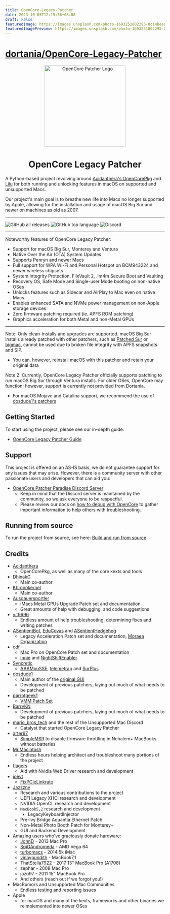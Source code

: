 ```yaml
---
title: OpenCore-Legacy-Patcher
date: 2023-10-05T12:15:56+08:00
draft: False
featuredImage: https://images.unsplash.com/photo-1693251802295-0c14bee04607?ixid=M3w0NjAwMjJ8MHwxfHJhbmRvbXx8fHx8fHx8fDE2OTY0NzkyODV8&ixlib=rb-4.0.3
featuredImagePreview: https://images.unsplash.com/photo-1693251802295-0c14bee04607?ixid=M3w0NjAwMjJ8MHwxfHJhbmRvbXx8fHx8fHx8fDE2OTY0NzkyODV8&ixlib=rb-4.0.3
---
```


# [dortania/OpenCore-Legacy-Patcher](https://github.com/dortania/OpenCore-Legacy-Patcher)

<div align="center">
             <img src="images/OC-Patcher.png" alt="OpenCore Patcher Logo" width="256" />
             <h1>OpenCore Legacy Patcher</h1>
</div>

A Python-based project revolving around [Acidanthera's OpenCorePkg](https://github.com/acidanthera/OpenCorePkg) and [Lilu](https://github.com/acidanthera/Lilu) for both running and unlocking features in macOS on supported and unsupported Macs.

Our project's main goal is to breathe new life into Macs no longer supported by Apple, allowing for the installation and usage of macOS Big Sur and newer on machines as old as 2007.

----------

![GitHub all releases](https://img.shields.io/github/downloads/dortania/OpenCore-Legacy-Patcher/total?color=white&style=plastic) ![GitHub top language](https://img.shields.io/github/languages/top/dortania/OpenCore-Legacy-Patcher?color=4B8BBE&style=plastic) ![Discord](https://img.shields.io/discord/417165963327176704?color=7289da&label=discord&style=plastic)

----------

Noteworthy features of OpenCore Legacy Patcher:

* Support for macOS Big Sur, Monterey and Ventura
* Native Over the Air (OTA) System Updates
* Supports Penryn and newer Macs
* Full support for WPA Wi-Fi and Personal Hotspot on BCM943224 and newer wireless chipsets
* System Integrity Protection, FileVault 2, .im4m Secure Boot and Vaulting
* Recovery OS, Safe Mode and Single-user Mode booting on non-native OSes
* Unlocks features such as Sidecar and AirPlay to Mac even on native Macs
* Enables enhanced SATA and NVMe power management on non-Apple storage devices
* Zero firmware patching required (ie. APFS ROM patching)
* Graphics acceleration for both Metal and non-Metal GPUs

----------

Note: Only clean-installs and upgrades are supported. macOS Big Sur installs already patched with other patchers, such as [Patched Sur](https://github.com/BenSova/Patched-Sur) or [bigmac](https://github.com/StarPlayrX/bigmac), cannot be used due to broken file integrity with APFS snapshots and SIP.

* You can, however, reinstall macOS with this patcher and retain your original data

Note 2: Currently, OpenCore Legacy Patcher officially supports patching to run macOS Big Sur through Ventura installs. For older OSes, OpenCore may function; however, support is currently not provided from Dortania.

* For macOS Mojave and Catalina support, we recommend the use of [dosdude1's patchers](http://dosdude1.com)

## Getting Started

To start using the project, please see our in-depth guide:

* [OpenCore Legacy Patcher Guide](https://dortania.github.io/OpenCore-Legacy-Patcher/)

## Support

This project is offered on an AS-IS basis, we do not guarantee support for any issues that may arise. However, there is a community server with other passionate users and developers that can aid you:

* [OpenCore Patcher Paradise Discord Server](https://discord.gg/rqdPgH8xSN)
  * Keep in mind that the Discord server is maintained by the community, so we ask everyone to be respectful.
  * Please review our docs on [how to debug with OpenCore](https://dortania.github.io/OpenCore-Legacy-Patcher/DEBUG.html) to gather important information to help others with troubleshooting.

## Running from source

To run the project from source, see here: [Build and run from source](./SOURCE.md)

## Credits

* [Acidanthera](https://github.com/Acidanthera)
  * OpenCorePkg, as well as many of the core kexts and tools
* [DhinakG](https://github.com/DhinakG)
  * Main co-author
* [Khronokernel](https://github.com/Khronokernel)
  * Main co-author
* [Ausdauersportler](https://github.com/Ausdauersportler)
  * iMacs Metal GPUs Upgrade Patch set and documentation
  * Great amounts of help with debugging, and code suggestions
* [vit9696](https://github.com/vit9696)
  * Endless amount of help troubleshooting, determining fixes and writing patches
* [ASentientBot](https://github.com/ASentientBot), [EduCovas](https://github.com/educovas) and [ASentientHedgehog](https://github.com/moosethegoose2213)
  * Legacy Acceleration Patch set and documentation, [Moraea Organization](https://github.com/moraea)
* [cdf](https://github.com/cdf)
  * Mac Pro on OpenCore Patch set and documentation
  * [Innie](https://github.com/cdf/Innie) and [NightShiftEnabler](https://github.com/cdf/NightShiftEnabler)
* [Syncretic](https://forums.macrumors.com/members/syncretic.1173816/)
  * [AAAMouSSE](https://forums.macrumors.com/threads/mp3-1-others-sse-4-2-emulation-to-enable-amd-metal-driver.2206682/), [telemetrap](https://forums.macrumors.com/threads/mp3-1-others-sse-4-2-emulation-to-enable-amd-metal-driver.2206682/post-28447707) and [SurPlus](https://github.com/reenigneorcim/SurPlus)
* [dosdude1](https://github.com/dosdude1)
  * Main author of the [original GUI](https://github.com/dortania/OCLP-GUI)
  * Development of previous patchers, laying out much of what needs to be patched
* [parrotgeek1](https://github.com/parrotgeek1)
  * [VMM Patch Set](https://github.com/dortania/OpenCore-Legacy-Patcher/blob/4a8f61a01da72b38a4b2250386cc4b497a31a839/payloads/Config/config.plist#L1222-L1281)
* [BarryKN](https://github.com/BarryKN)
  * Development of previous patchers, laying out much of what needs to be patched
* [mario_bros_tech](https://github.com/mariobrostech) and the rest of the Unsupported Mac Discord
  * Catalyst that started OpenCore Legacy Patcher
* [arter97](https://github.com/arter97/)
  * [SimpleMSR](https://github.com/arter97/SimpleMSR/) to disable firmware throttling in Nehalem+ MacBooks without batteries
* [Mr.Macintosh](https://mrmacintosh.com)
  * Endless hours helping architect and troubleshoot many portions of the project
* [flagers](https://github.com/flagersgit)
  * Aid with Nvidia Web Driver research and development
* [joevt](https://github.com/joevt)
  * [FixPCIeLinkrate](https://github.com/joevt/joevtApps)
* [Jazzzny](https://github.com/Jazzzny)
  * Research and various contributions to the project
  * UEFI Legacy XHCI research and development
  * NVIDIA OpenCL research and development
  * `MacBook5,2` research and development
    * LegacyKeyboardInjector
  * Pre-Ivy Bridge Aquantia Ethernet Patch
  * Non-Metal Photo Booth Patch for Monterey+
  * GUI and Backend Development
* Amazing users who've graciously donate hardware:
  * [JohnD](https://forums.macrumors.com/members/johnd.53633/) - 2013 Mac Pro
  * [SpiGAndromeda](https://github.com/SpiGAndromeda) - AMD Vega 64
  * [turbomacs](https://github.com/turbomacs) - 2014 5k iMac
  * [vinaypundith](https://forums.macrumors.com/members/vinaypundith.1212357/) - MacBook7,1
   * [ThatStella7922](https://github.com/ThatStella7922) - 2017 13" MacBook Pro (A1708)
  * zephar - 2008 Mac Pro
  * jazo97 - 2011 15" MacBook Pro
  * And others (reach out if we forgot you!)
* MacRumors and Unsupported Mac Communities
  * Endless testing and reporting issues
* Apple
  * for macOS and many of the kexts, frameworks and other binaries we reimplemented into newer OSes
